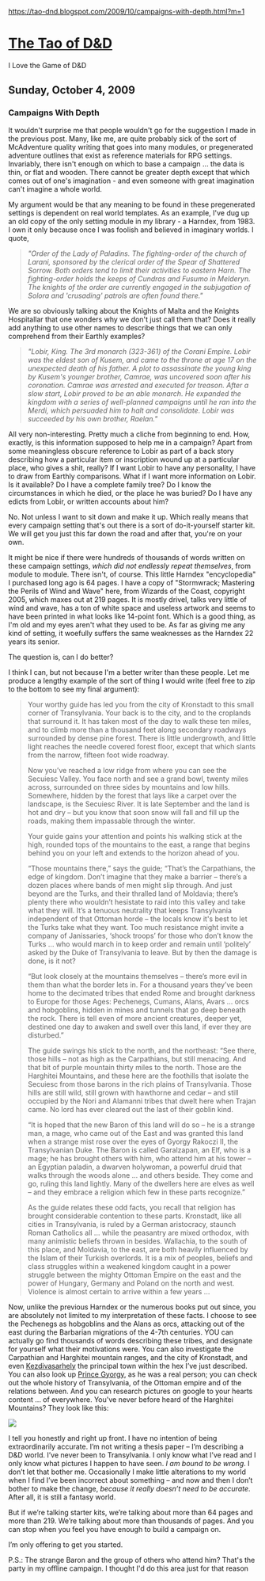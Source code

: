 https://tao-dnd.blogspot.com/2009/10/campaigns-with-depth.html?m=1

# [The Tao of D&D](https://tao-dnd.blogspot.com/?m=1)

I Love the Game of D&D

## Sunday, October 4, 2009

### Campaigns With Depth

It wouldn't surprise me that people wouldn't go for the suggestion I made in the previous post. Many, like me, are quite probably sick of the sort of McAdventure quality writing that goes into many modules, or pregenerated adventure outlines that exist as reference materials for RPG settings. Invariably, there isn't enough on which to base a campaign ... the data is thin, or flat and wooden. There cannot be greater depth except that which comes out of one's imagination - and even someone with great imagination can't imagine a whole world.  
  
My argument would be that any meaning to be found in these pregenerated settings is dependent on real world templates. As an example, I've dug up an old copy of the only setting module in my library - a Harndex, from 1983. I own it only because once I was foolish and believed in imaginary worlds. I quote,  
  

> _"Order of the Lady of Paladins. The fighting-order of the church of Larani, sponsored by the clerical order of the Spear of Shattered Sorrow. Both orders tend to limit their activities to eastern Harn. The fighting-order holds the keeps of Cundras and Fusumo in Melderyn. The knights of the order are currently engaged in the subjugation of Solora and 'crusading' patrols are often found there."_

  
  
We are so obviously talking about the Knights of Malta and the Knights Hospitallar that one wonders why we don't just call them that? Does it really add anything to use other names to describe things that we can only comprehend from their Earthly examples?  
  

> _"Lobir, King. The 3rd monarch (323-361) of the Corani Empire. Lobir was the eldest son of Kusem, and came to the throne at age 17 on the unexpected death of his father. A plot to assassinate the young king by Kusem's younger brother, Camrae, was uncovered soon after his coronation. Camrae was arrested and executed for treason. After a slow start, Lobir proved to be an able monarch. He expanded the kingdom with a series of well-planned campaigns until he ran into the Merdi, which persuaded him to halt and consolidate. Lobir was succeeded by his own brother, Raelan."_

  
  
All very non-interesting. Pretty much a cliche from beginning to end. How, exactly, is this information supposed to help me in a campaign? Apart from some meaningless obscure reference to Lobir as part of a back story describing how a particular item or inscription wound up at a particular place, who gives a shit, really? If I want Lobir to have any personality, I have to draw from Earthly comparisons. What if I want more information on Lobir. Is it available? Do I have a complete family tree? Do I know the circumstances in which he died, or the place he was buried? Do I have any edicts from Lobir, or written accounts about him?  
  
No. Not unless I want to sit down and make it up. Which really means that every campaign setting that's out there is a sort of do-it-yourself starter kit. We will get you just this far down the road and after that, you're on your own.  
  
It might be nice if there were hundreds of thousands of words written on these campaign settings, _which did not endlessly repeat themselves_, from module to module. There isn't, of course. This little Harndex "encyclopedia" I purchased long ago is 64 pages. I have a copy of "Stormwrack; Mastering the Perils of Wind and Wave" here, from Wizards of the Coast, copyright 2005, which maxes out at 219 pages. It is mostly drivel, talks very little of wind and wave, has a ton of white space and useless artwork and seems to have been printed in what looks like 14-point font. Which is a good thing, as I'm old and my eyes aren't what they used to be. As far as giving me any kind of setting, it woefully suffers the same weaknesses as the Harndex 22 years its senior.  
  
The question is, can I do better?  
  
I think I can, but not because I'm a better writer than these people. Let me produce a lengthy example of the sort of thing I would write (feel free to zip to the bottom to see my final argument):  
  

> Your worthy guide has led you from the city of Kronstadt to this small corner of Transylvania. Your back is to the city, and to the croplands that surround it. It has taken most of the day to walk these ten miles, and to climb more than a thousand feet along secondary roadways surrounded by dense pine forest. There is little undergrowth, and little light reaches the needle covered forest floor, except that which slants from the narrow, fifteen foot wide roadway.  
>   
> Now you’ve reached a low ridge from where you can see the Secuiesc Valley. You face north and see a grand bowl, twenty miles across, surrounded on three sides by mountains and low hills. Somewhere, hidden by the forest that lays like a carpet over the landscape, is the Secuiesc River. It is late September and the land is hot and dry – but you know that soon snow will fall and fill up the roads, making them impassable through the winter.  
>   
> Your guide gains your attention and points his walking stick at the high, rounded tops of the mountains to the east, a range that begins behind you on your left and extends to the horizon ahead of you.  
>   
> “Those mountains there,” says the guide; “That’s the Carpathians, the edge of kingdom. Don’t imagine that they make a barrier – there’s a dozen places where bands of men might slip through. And just beyond are the Turks, and their thralled land of Moldavia; there’s plenty there who wouldn’t hesistate to raid into this valley and take what they will. It’s a tenuous neutrality that keeps Transylvania independent of that Ottoman horde – the locals know it's best to let the Turks take what they want. Too much resistance might invite a company of Janissaries, ‘shock troops’ for those who don’t know the Turks ... who would march in to keep order and remain until ‘politely’ asked by the Duke of Transylvania to leave. But by then the damage is done, is it not?  
>   
> “But look closely at the mountains themselves – there’s more evil in them than what the border lets in. For a thousand years they’ve been home to the decimated tribes that ended Rome and brought darkness to Europe for those Ages: Pechenegs, Cumans, Alans, Avars ... orcs and hobgoblins, hidden in mines and tunnels that go deep beneath the rock. There is tell even of more ancient creatures, deeper yet, destined one day to awaken and swell over this land, if ever they are disturbed.”  
>   
> The guide swings his stick to the north, and the northeast: “See there, those hills – not as high as the Carpathians, but still menacing. And that bit of purple mountain thirty miles to the north. Those are the Harghitei Mountains, and these here are the foothills that isolate the Secuiesc from those barons in the rich plains of Transylvania. Those hills are still wild, still grown with hawthorne and cedar – and still occupied by the Nori and Alamanni tribes that dwelt here when Trajan came. No lord has ever cleared out the last of their goblin kind.  
>   
> “It is hoped that the new Baron of this land will do so – he is a strange man, a mage, who came out of the East and was granted this land when a strange mist rose over the eyes of Gyorgy Rakoczi II, the Transylvanian Duke. The Baron is called Garalzapan, an Elf, who is a mage; he has brought others with him, who attend him at his tower – an Egyptian paladin, a dwarven holywoman, a powerful druid that walks through the woods alone ... and others beside. They come and go, ruling this land lightly. Many of the dwellers here are elves as well – and they embrace a religion which few in these parts recognize.”  
>   
> As the guide relates these odd facts, you recall that religion has brought considerable contention to these parts. Kronstadt, like all cities in Transylvania, is ruled by a German aristocracy, staunch Roman Catholics all ... while the peasantry are mixed orthodox, with many animistic beliefs thrown in besides. Wallachia, to the south of this place, and Moldavia, to the east, are both heavily influenced by the Islam of their Turkish overlords. It is a mix of peoples, beliefs and class struggles within a weakened kingdom caught in a power struggle between the mighty Ottoman Empire on the east and the power of Hungary, Germany and Poland on the north and west. Violence is almost certain to arrive within a few years ...

  
  
Now, unlike the previous Harndex or the numerous books put out since, you are absolutely not limited to my interpretation of these facts. I choose to see the Pechenegs as hobgoblins and the Alans as orcs, attacking out of the east during the Barbarian migrations of the 4-7th centuries. YOU can actually go find thousands of words describing these tribes, and designate for yourself what their motivations were. You can also investigate the Carpathian and Harghitei mountain ranges, and the city of Kronstadt, and even [Kezdivasarhely](http://www.kezdi.ro/kezdivasarhely/) the principal town within the hex I’ve just described. You can also look up [Prince Gyorgy](http://en.wikipedia.org/wiki/George_II_R%C3%A1k%C3%B3czi), as he was a real person; you can check out the whole history of Transylvania, of the Ottoman empire and of the relations between. And you can research pictures on google to your hearts content ... of everywhere. You've never before heard of the Harghitei Mountains? They look like this:  
  
[![](https://4.bp.blogspot.com/_ZN9A3rPnCSs/Ssi7Jd10N5I/AAAAAAAAAjY/j-2PdqAExgQ/s280/Harghitei.jpg)](https://4.bp.blogspot.com/_ZN9A3rPnCSs/Ssi7Jd10N5I/AAAAAAAAAjY/j-2PdqAExgQ/s1600-h/Harghitei.jpg)  
  
I tell you honestly and right up front. I have no intention of being extraordinarily accurate. I’m not writing a thesis paper – I’m describing a D&D world. I’ve never been to Transylvania. I only know what I’ve read and I only know what pictures I happen to have seen. _I am bound to be wrong_. I don’t let that bother me. Occasionally I make little alterations to my world when I find I’ve been incorrect about something – and now and then I don’t bother to make the change, _because it really doesn’t need to be accurate_. After all, it is still a fantasy world.  
  
But if we’re talking starter kits, we’re talking about more than 64 pages and more than 219. We’re talking about more than thousands of pages. And you can stop when you feel you have enough to build a campaign on.  
  
I’m only offering to get you started.  
  
P.S.: The strange Baron and the group of others who attend him? That's the party in my offline campaign. I thought I'd do this area just for that reason